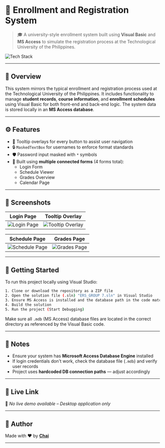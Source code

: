 # 🏫 Enrollment and Registration System

> 🎓 A university-style enrollment system built using **Visual Basic** and **MS Access** to simulate the registration process at the Technological University of the Philippines.

![Tech Stack](https://img.shields.io/badge/Built%20With-Visual%20Basic%20%2B%20MS%20Access-blueviolet)

---

## 📘 Overview

This system mirrors the typical enrollment and registration process used at the Technological University of the Philippines. It includes functionality to manage **student records**, **course information**, and **enrollment schedules** using Visual Basic for both front-end and back-end logic. The system data is stored locally in an **MS Access database**.

---

## ⚙️ Features

- 🧭 Tooltip overlays for every button to assist user navigation  
- 🔒 `MaskedTextBox` for usernames to enforce format standards  
- 🛡 Password input masked with `*` symbols  
- 🧩 Built using **multiple connected forms** (4 forms total):  
  - Login Form  
  - Schedule Viewer  
  - Grades Overview  
  - Calendar Page  

---

## 📸 Screenshots

| Login Page | Tooltip Overlay |
|------------|-----------------|
| ![Login Page](https://framerusercontent.com/images/Ld9z80Lx6wy3DsDxaQ1Z1y2pHw.png) | ![Tooltip Overlay](https://framerusercontent.com/images/ctGIx39yv5M4OZgK16nidwhyo.png) |

| Schedule Page | Grades Page |
|---------------|-------------|
| ![Schedule Page](https://framerusercontent.com/images/XuaLMOIXQXaNOKqFE4oG0KonY9Q.png) | ![Grades Page](https://framerusercontent.com/images/KZzkGL2BEKUzINsqMV7xOEGovGw.png) |

---

## 🚀 Getting Started

To run this project locally using Visual Studio:

```bash
1. Clone or download the repository as a ZIP file
2. Open the solution file (.sln) "ERS_GROUP 7.sln" in Visual Studio
3. Ensure MS Access is installed and the database path in the code matches your machine
4. Build the solution
5. Run the project (Start Debugging)
```

Make sure all `.mdb` (MS Access) database files are located in the correct directory as referenced by the Visual Basic code.

---

## 📝 Notes

- Ensure your system has **Microsoft Access Database Engine** installed  
- If login credentials don't work, check the database file (`.mdb`) and verify user records  
- Project uses **hardcoded DB connection paths** — adjust accordingly  

---

## 🔗 Live Link

🚫 *No live demo available – Desktop application only*

---

## 👤 Author

Made with ❤️ by **[Chai](https://github.com/ChristianDeoManlangit)**  

---
